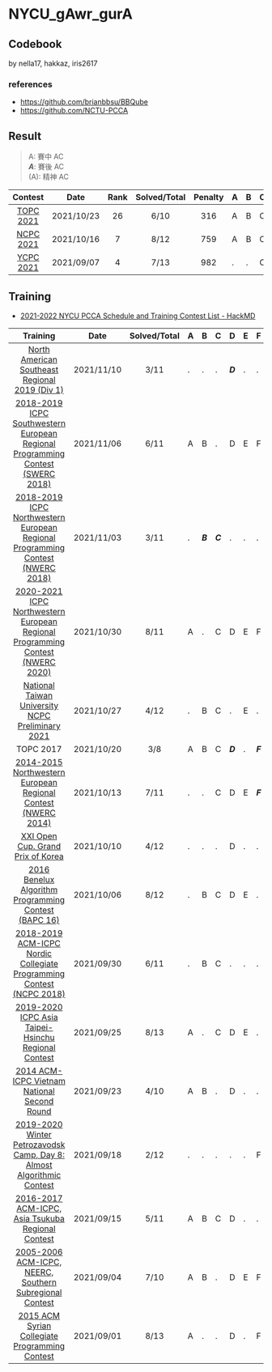 # NYCU_gAwr_gurA

## Codebook

by nella17, hakkaz, iris2617

### references
- https://github.com/brianbbsu/BBQube
- https://github.com/NCTU-PCCA

## Result

> A: 賽中 AC  
> ***A***: 賽後 AC  
> (A): 精神 AC

|                           Contest                            |    Date    | Rank | Solved/Total | Penalty | A    | B    | C    | D    | E    | F    | G    | H    | I    | J    | K    | L    | M    |
| :----------------------------------------------------------: | :--------: | :--: | :----------: | :-----: | ---- | ---- | ---- | ---- | ---- | ---- | ---- | ---- | ---- | ---- | ---- | ---- | ---- |
|            [TOPC 2021](https://topc2021.icpc.tw/)            | 2021/10/23 |  26  |     6/10     |   316   | A    | B    | C    | D    | (E)  | (F)  | G    | .    | .    | J    |      |      |      |
| [NCPC 2021](https://web.archive.org/web/20211026062329/https://www2.nsysu.edu.tw/NCPC_scoreboard/NCPC2021_scoreboard.php) | 2021/10/16 |  7   |     8/12     |   759   | A    | B    | C    | D    | .    | .    | .    | H    | I    | J    | .    | L    |      |
|      [YCPC 2021](https://github.com/mzshieh/2021-ycpc)       | 2021/09/07 |  4   |     7/13     |   982   | .    | .    | C    | .    | E    | .    | .    | H    | I    | J    | .    | L    | M    |

## Training

- [2021-2022 NYCU PCCA Schedule and Training Contest List - HackMD](https://hackmd.io/@truckski/BJQN-3HGY)

|                           Training                           |    Date    | Solved/Total | A    | B       | C       | D       | E    | F       | G       | H    | I    | J    | K    | L    | M    |
| :----------------------------------------------------------: | :--------: | :----------: | ---- | ------- | ------- | ------- | ---- | ------- | ------- | ---- | ---- | ---- | ---- | ---- | ---- |
| [North American Southeast Regional 2019 (Div 1)](https://codeforces.com/gym/102423) | 2021/11/10 |     3/11     | .    | .       | .       | ***D*** | .    | .       | G       | H    | .    | J    | .    |      |      |
| [2018-2019 ICPC Southwestern European Regional Programming Contest (SWERC 2018)](https://codeforces.com/gym/102465) | 2021/11/06 |     6/11     | A    | B       | .       | D       | E    | F       | .       | .    | .    | .    | K    |      |      |
| [2018-2019 ICPC Northwestern European Regional Programming Contest (NWERC 2018)](https://codeforces.com/gym/102483) | 2021/11/03 |     3/11     | .    | ***B*** | ***C*** | .       | .    | .       | .       | H    | I    | .    | K    |      |      |
| [2020-2021 ICPC Northwestern European Regional Programming Contest (NWERC 2020)](https://codeforces.com/gym/103049) | 2021/10/30 |     8/11     | A    | .       | C       | D       | E    | F       | .       | H    | I    | .    | K    |      |      |
| [National Taiwan University NCPC Preliminary 2021](https://codeforces.com/gym/103328) | 2021/10/27 |     4/12     | .    | B       | C       | .       | E    | .       | .       | .    | .    | J    | .    | .    |      |
|                          TOPC 2017                           | 2021/10/20 |     3/8      | A    | B       | C       | ***D*** | .    | ***F*** | ***G*** | .    |      |      |      |      |      |
| [2014-2015 Northwestern European Regional Contest (NWERC 2014)](https://codeforces.com/gym/101482) | 2021/10/13 |     7/11     | .    | .       | C       | D       | E    | ***F*** | .       | H    | I    | J    | K    |      |      |
| [XXI Open Cup. Grand Prix of Korea](https://codeforces.com/gym/102759) | 2021/10/10 |     4/12     | .    | .       | .       | D       | .    | .       | .       | H    | .    | J    | K    | .    |      |
| [2016 Benelux Algorithm Programming Contest (BAPC 16)](https://codeforces.com/gym/101490) | 2021/10/06 |     8/12     | .    | B       | C       | D       | E    | .       | .       | .    | I    | J    | K    | L    |      |
| [2018-2019 ACM-ICPC Nordic Collegiate Programming Contest (NCPC 2018)](https://codeforces.com/gym/101933) | 2021/09/30 |     6/11     | .    | B       | C       | .       | .    | .       | .       | H    | I    | J    | K    |      |      |
| [2019-2020 ICPC Asia Taipei-Hsinchu Regional Contest](https://codeforces.com/gym/102460) | 2021/09/25 |     8/13     | A    | .       | C       | D       | E    | .       | .       | H    | .    | J    | K    | L    | .    |
| [2014 ACM-ICPC Vietnam National Second Round](https://codeforces.com/gym/100541) | 2021/09/23 |     4/10     | A    | B       | .       | D       | .    | .       | .       | .    | I    | .    |      |      |      |
| [2019-2020 Winter Petrozavodsk Camp, Day 8: Almost Algorithmic Contest](https://codeforces.com/gym/103261) | 2021/09/18 |     2/12     | .    | .       | .       | .       | .    | F       | G       | .    | .    | .    | .    | .    |      |
| [2016-2017 ACM-ICPC, Asia Tsukuba Regional Contest](https://codeforces.com/gym/101158) | 2021/09/15 |     5/11     | A    | B       | C       | D       | .    | .       | G       | .    | .    | .    | .    |      |      |
| [2005-2006 ACM-ICPC, NEERC, Southern Subregional Contest](https://codeforces.com/gym/100765) | 2021/09/04 |     7/10     | A    | B       | .       | D       | E    | F       | G       | .    | I    | .    |      |      |      |
| [2015 ACM Syrian Collegiate Programming Contest](https://codeforces.com/gym/101086) | 2021/09/01 |     8/13     | A    | .       | .       | D       | .    | F       | G       | H    | .    | J    | .    | L    | M    |

